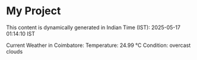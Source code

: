 # My Project

This content is dynamically generated in Indian Time (IST): 2025-05-17 01:14:10 IST


Current Weather in Coimbatore:
Temperature: 24.99 °C
Condition: overcast clouds
